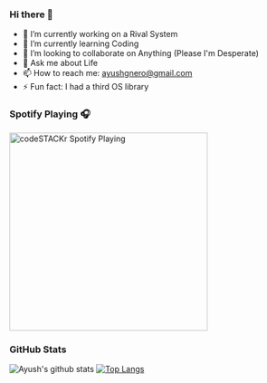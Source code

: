 ### Hi there 👋

- 🔭 I’m currently working on a Rival System  
- 🌱 I’m currently learning Coding
- 👯 I’m looking to collaborate on Anything (Please I'm Desperate)
- 💬 Ask me about Life
- 📫 How to reach me: ayushgnero@gmail.com
- ⚡ Fun fact: I had a third OS library

### Spotify Playing 🎧

[<img src="https://now-playing-codestackr.vercel.app/api/spotify-playing" alt="codeSTACKr Spotify Playing" width="350" />](https://open.spotify.com/playlist/37i9dQZF1E36PLo9gnUkZg)

### GitHub Stats
![Ayush's github stats](https://github-readme-stats.vercel.app/api?username=ayushgnero&show_icons=true&theme=tokyonight)
[![Top Langs](https://github-readme-stats.vercel.app/api/top-langs/?username=ayushgnero&layout=compact)](https://github.com/ayushgnero/github-readme-stats)
